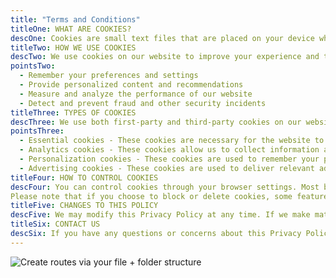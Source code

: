 ```yaml
---
title: "Terms and Conditions"
titleOne: WHAT ARE COOKIES?
descOne: Cookies are small text files that are placed on your device when you visit a website. They are widely used to make websites work more efficiently and to provide information to the owners of the site.
titleTwo: HOW WE USE COOKIES
descTwo: We use cookies on our website to improve your experience and to provide us with information about how our website is being used. Specifically, we use cookies to
pointsTwo:
  - Remember your preferences and settings
  - Provide personalized content and recommendations
  - Measure and analyze the performance of our website
  - Detect and prevent fraud and other security incidents
titleThree: TYPES OF COOKIES
descThree: We use both first-party and third-party cookies on our website. First-party cookies are set by our website, while third-party cookies are set by third-party services that we use on our website, such as Google Analytics and Facebook Pixel.
pointsThree:
  - Essential cookies - These cookies are necessary for the website to function properly and cannot be turned off in our systems.
  - Analytics cookies - These cookies allow us to collect information about how visitors use our website, such as which pages are visited most often and how long visitors spend on each page.
  - Personalization cookies - These cookies are used to remember your preferences and to personalize your experience on our website.
  - Advertising cookies - These cookies are used to deliver relevant ads to you based on your interests and browsing history.
titleFour: HOW TO CONTROL COOKIES
descFour: You can control cookies through your browser settings. Most browsers allow you to block or delete cookies, or to only accept certain types of cookies.
Please note that if you choose to block or delete cookies, some features of our website may not function properly.
titleFive: CHANGES TO THIS POLICY
descFive: We may modify this Privacy Policy at any time. If we make material changes to this Policy, we will notify you by email or by posting a notice on our website.
titleSix: CONTACT US
descSix: If you have any questions or concerns about this Privacy Policy, please contact us at emordiuche@ownahome.ng.
---
```


![Create routes via your file + folder structure](single-image.jpg)

